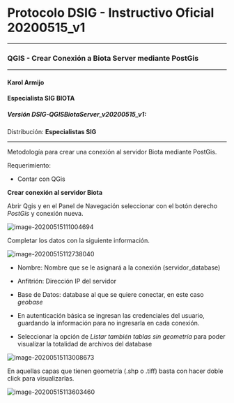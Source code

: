 # Protocolo DSIG - Instructivo Oficial 20200515_v1

---------------------------------

### QGIS - Crear Conexión a Biota Server mediante PostGis

---------------------------------------

#### Karol Armijo

#### Especialista SIG BIOTA

##### Versión DSIG-QGISBiotaServer_v20200515_v1:

Distribución: **Especialistas SIG**

_______

Metodología para crear una conexión al servidor Biota mediante PostGis.

Requerimiento:

* Contar con QGis

**Crear conexión al servidor Biota**

Abrir Qgis y en el Panel de Navegación seleccionar con el botón derecho *PostGis* y conexión nueva.

![image-20200515111004694](C:\Users\karol\AppData\Roaming\Typora\typora-user-images\image-20200515111004694.png)



Completar los datos con la siguiente información.

![image-20200515112738040](C:\Users\karol\AppData\Roaming\Typora\typora-user-images\image-20200515112738040.png)



* Nombre: Nombre que se le asignará a la conexión (servidor_database)

* Anfitrión: Dirección IP del servidor

* Base de Datos: database al que se quiere conectar, en este caso *geobase*
* En autenticación básica se ingresan las credenciales del usuario, guardando la información para no ingresarla en cada conexión.

* Seleccionar la opción de *Listar también tablas sin geometría* para poder visualizar la totalidad de archivos del database

  

![image-20200515113008673](C:\Users\karol\AppData\Roaming\Typora\typora-user-images\image-20200515113008673.png)



En aquellas capas que tienen geometría (.shp o .tiff) basta con hacer doble click para visualizarlas.

![image-20200515113603460](C:\Users\karol\AppData\Roaming\Typora\typora-user-images\image-20200515113603460.png)